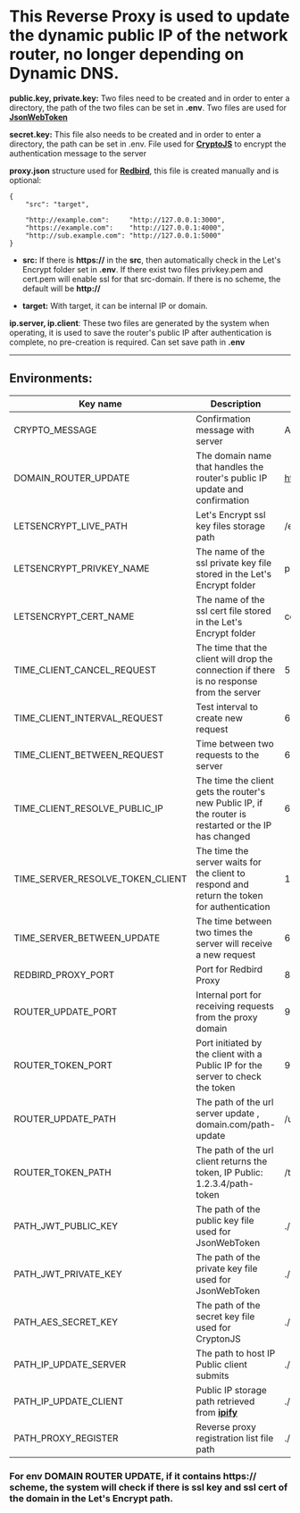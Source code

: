 # This Reverse Proxy is used to update the dynamic public IP of the network router, no longer depending on Dynamic DNS.

**public.key, private.key:** Two files need to be created and in order to enter a directory, the path of the two files can be set in **.env**. Two files are used for **[JsonWebToken](https://www.npmjs.com/package/jsonwebtoken)**

**secret.key:** This file also needs to be created and in order to enter a directory, the path can be set in .env. File used for **[CryptoJS](https://www.npmjs.com/package/crypto-js)** to encrypt the authentication message to the server

**proxy.json** structure used for **[Redbird](https://www.npmjs.com/package/redbird)**, this file is created manually and is optional:
```
{
    "src": "target",

    "http://example.com":     "http://127.0.0.1:3000",
    "https://example.com":    "http://127.0.0.1:4000",
    "http://sub.example.com": "http://127.0.0.1:5000"
}
```

- **src:** If there is **https://** in the **src**, then automatically check in the Let's Encrypt folder set in **.env**. If there exist two files privkey.pem and cert.pem will enable ssl for that src-domain. If there is no scheme, the default will be **http://**

- **target:** With target, it can be internal IP or domain.

**ip.server, ip.client**: These two files are generated by the system when operating, it is used to save the router's public IP after authentication is complete, no pre-creation is required. Can set save path in **.env**
*********************************
## Environments:
| Key name                       | Description                                                                                           | Default               |
|--------------------------------|-------------------------------------------------------------------------------------------------------|---------------------- |
|CRYPTO_MESSAGE                  | Confirmation message with server                                                                      | Any string            |
|DOMAIN_ROUTER_UPDATE            | The domain name that handles the router's public IP update and confirmation                           | http://domain.com     |
|LETSENCRYPT_LIVE_PATH           | Let's Encrypt ssl key files storage path                                                              | /etc/letsencrypt/live |
|LETSENCRYPT_PRIVKEY_NAME        | The name of the ssl private key file stored in the Let's Encrypt folder                               | privkey.pem           |
|LETSENCRYPT_CERT_NAME           | The name of the ssl cert file stored in the Let's Encrypt folder                                      | cert.pem              |
|TIME_CLIENT_CANCEL_REQUEST      | The time that the client will drop the connection if there is no response from the server             | 5000                  |
|TIME_CLIENT_INTERVAL_REQUEST    | Test interval to create new request                                                                   | 60000                 |
|TIME_CLIENT_BETWEEN_REQUEST     | Time between two requests to the server                                                               | 60000                 |
|TIME_CLIENT_RESOLVE_PUBLIC_IP   | The time the client gets the router's new Public IP, if the router is restarted or the IP has changed | 60000                 |
|TIME_SERVER_RESOLVE_TOKEN_CLIENT| The time the server waits for the client to respond and return the token for authentication           | 10000                 |
|TIME_SERVER_BETWEEN_UPDATE      | The time between two times the server will receive a new request                                      | 60000                 |
|REDBIRD_PROXY_PORT              | Port for Redbird Proxy                                                                                | 80                    |
|ROUTER_UPDATE_PORT              | Internal port for receiving requests from the proxy domain                                            | 9911                  |
|ROUTER_TOKEN_PORT               | Port initiated by the client with a Public IP for the server to check the token                       | 9912                  |
|ROUTER_UPDATE_PATH              | The path of the url server update , domain.com/path-update                                            | /update               |
|ROUTER_TOKEN_PATH               | The path of the url client returns the token, IP Public: 1.2.3.4/path-token                           | /token                |
|PATH_JWT_PUBLIC_KEY             | The path of the public key file used for JsonWebToken                                                 | ./public.key          |
|PATH_JWT_PRIVATE_KEY            | The path of the private key file used for JsonWebToken                                                | ./private.key         |
|PATH_AES_SECRET_KEY             | The path of the secret key file used for CryptonJS                                                    | ./secret.key          |
|PATH_IP_UPDATE_SERVER           | The path to host IP Public client submits                                                             | ./ip.client           |
|PATH_IP_UPDATE_CLIENT           | Public IP storage path retrieved from **[ipify](https://www.ipify.org/)**                             | ./ip.server           |
|PATH_PROXY_REGISTER             | Reverse proxy registration list file path                                                             | ./proxy.jon           |

### For env **DOMAIN ROUTER UPDATE**, if it contains **https://** scheme, the system will check if there is ssl key and ssl cert of the domain in the Let's Encrypt path.
